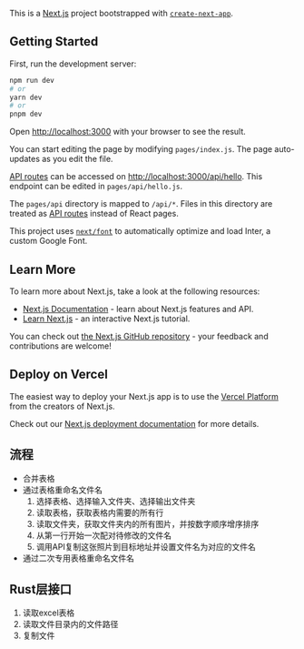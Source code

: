 This is a [Next.js](https://nextjs.org/) project bootstrapped with [`create-next-app`](https://github.com/vercel/next.js/tree/canary/packages/create-next-app).

## Getting Started

First, run the development server:

```bash
npm run dev
# or
yarn dev
# or
pnpm dev
```

Open [http://localhost:3000](http://localhost:3000) with your browser to see the result.

You can start editing the page by modifying `pages/index.js`. The page auto-updates as you edit the file.

[API routes](https://nextjs.org/docs/api-routes/introduction) can be accessed on [http://localhost:3000/api/hello](http://localhost:3000/api/hello). This endpoint can be edited in `pages/api/hello.js`.

The `pages/api` directory is mapped to `/api/*`. Files in this directory are treated as [API routes](https://nextjs.org/docs/api-routes/introduction) instead of React pages.

This project uses [`next/font`](https://nextjs.org/docs/basic-features/font-optimization) to automatically optimize and load Inter, a custom Google Font.

## Learn More

To learn more about Next.js, take a look at the following resources:

- [Next.js Documentation](https://nextjs.org/docs) - learn about Next.js features and API.
- [Learn Next.js](https://nextjs.org/learn) - an interactive Next.js tutorial.

You can check out [the Next.js GitHub repository](https://github.com/vercel/next.js/) - your feedback and contributions are welcome!

## Deploy on Vercel

The easiest way to deploy your Next.js app is to use the [Vercel Platform](https://vercel.com/new?utm_medium=default-template&filter=next.js&utm_source=create-next-app&utm_campaign=create-next-app-readme) from the creators of Next.js.

Check out our [Next.js deployment documentation](https://nextjs.org/docs/deployment) for more details.

## 流程
- 合并表格
- 通过表格重命名文件名
    1. 选择表格、选择输入文件夹、选择输出文件夹
    2. 读取表格，获取表格内需要的所有行
    3. 读取文件夹，获取文件夹内的所有图片，并按数字顺序增序排序
    4. 从第一行开始一次配对待修改的文件名
    5. 调用API复制这张照片到目标地址并设置文件名为对应的文件名
- 通过二次专用表格重命名文件名

## Rust层接口
1. 读取excel表格
2. 读取文件目录内的文件路径
3. 复制文件